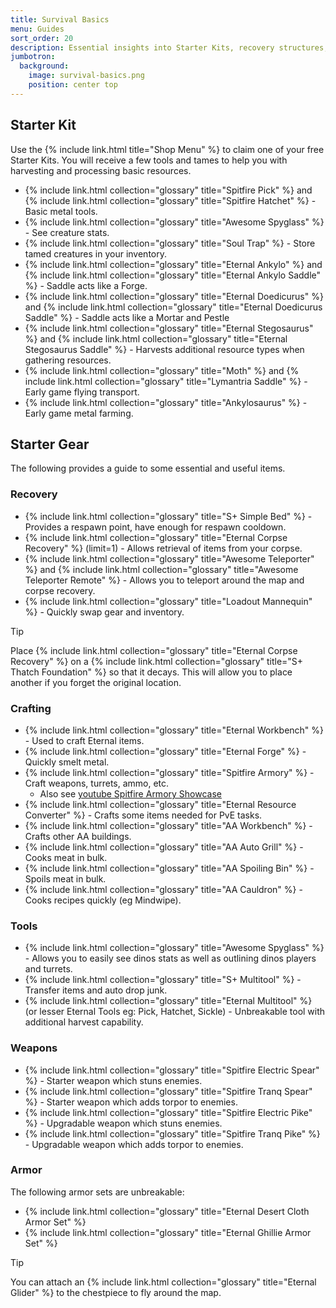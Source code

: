 ```yaml
---
title: Survival Basics
menu: Guides
sort_order: 20
description: Essential insights into Starter Kits, recovery structures, early crafting, and key tools for success.
jumbotron:
  background:
    image: survival-basics.png
    position: center top
---
```


## Starter Kit

Use the {% include link.html title="Shop Menu" %}  to claim one of your free Starter Kits. You will receive a few tools and tames to help you with harvesting and processing basic resources.

- {% include link.html collection="glossary" title="Spitfire Pick" %} and {% include link.html collection="glossary" title="Spitfire Hatchet" %}  - Basic metal tools.
- {% include link.html collection="glossary" title="Awesome Spyglass" %} - See creature stats.
- {% include link.html collection="glossary" title="Soul Trap" %} - Store tamed creatures in your inventory.
- {% include link.html collection="glossary" title="Eternal Ankylo" %} and {% include link.html collection="glossary" title="Eternal Ankylo Saddle" %} - Saddle acts like a Forge.
- {% include link.html collection="glossary" title="Eternal Doedicurus" %} and {% include link.html collection="glossary" title="Eternal Doedicurus Saddle" %} - Saddle acts like a Mortar and Pestle
- {% include link.html collection="glossary" title="Eternal Stegosaurus" %} and {% include link.html collection="glossary" title="Eternal Stegosaurus Saddle" %} - Harvests additional resource types when gathering resources.
- {% include link.html collection="glossary" title="Moth" %} and {% include link.html collection="glossary" title="Lymantria Saddle" %} - Early game flying transport.
- {% include link.html collection="glossary" title="Ankylosaurus" %} - Early game metal farming.

## Starter Gear

The following provides a guide to some essential and useful items.

### Recovery

- {% include link.html collection="glossary" title="S+ Simple Bed" %} - Provides a respawn point, have enough for respawn cooldown.
- {% include link.html collection="glossary" title="Eternal Corpse Recovery" %} (limit=1) - Allows retrieval of items from your corpse.
- {% include link.html collection="glossary" title="Awesome Teleporter" %} and {% include link.html collection="glossary" title="Awesome Teleporter Remote" %} - Allows you to teleport around the map and corpse recovery.
- {% include link.html collection="glossary" title="Loadout Mannequin" %} - Quickly swap gear and inventory.
  
<div class="markdown-alert markdown-alert-tip">
<p class="markdown-alert-title">Tip</p>
<p>Place {% include link.html collection="glossary" title="Eternal Corpse Recovery" %} on a {% include link.html collection="glossary" title="S+ Thatch Foundation" %} so that it decays.  This will allow you to place another if you forget the original location.</p>
</div>

### Crafting

- {% include link.html collection="glossary" title="Eternal Workbench" %} - Used to craft Eternal items.
- {% include link.html collection="glossary" title="Eternal Forge" %} - Quickly smelt metal.
- {% include link.html collection="glossary" title="Spitfire Armory" %} - Craft weapons, turrets, ammo, etc.
  - Also see [youtube Spitfire Armory Showcase](https://www.youtube.com/watch?v=Naniu1xnSMQ)
- {% include link.html collection="glossary" title="Eternal Resource Converter" %} - Crafts some items needed for PvE tasks.
- {% include link.html collection="glossary" title="AA Workbench" %} - Crafts other AA buildings.
- {% include link.html collection="glossary" title="AA Auto Grill" %} - Cooks meat in bulk.
- {% include link.html collection="glossary" title="AA Spoiling Bin" %} - Spoils meat in bulk.
- {% include link.html collection="glossary" title="AA Cauldron" %} - Cooks recipes quickly (eg Mindwipe).



### Tools

- {% include link.html collection="glossary" title="Awesome Spyglass" %} - Allows you to easily see dinos stats as well as outlining dinos players and turrets.
- {% include link.html collection="glossary" title="S+ Multitool" %} - Transfer items and auto drop junk.
- {% include link.html collection="glossary" title="Eternal Multitool" %} (or lesser Eternal Tools eg: Pick, Hatchet, Sickle) - Unbreakable tool with additional harvest capability.

### Weapons

- {% include link.html collection="glossary" title="Spitfire Electric Spear" %} - Starter weapon which stuns enemies.
- {% include link.html collection="glossary" title="Spitfire Tranq Spear" %} - Starter weapon which adds torpor to enemies.
- {% include link.html collection="glossary" title="Spitfire Electric Pike" %} - Upgradable weapon which stuns enemies.
- {% include link.html collection="glossary" title="Spitfire Tranq Pike" %} - Upgradable weapon which adds torpor to enemies.

### Armor

The following armor sets are unbreakable:

- {% include link.html collection="glossary" title="Eternal Desert Cloth Armor Set" %}
- {% include link.html collection="glossary" title="Eternal Ghillie Armor Set" %}

<div class="markdown-alert markdown-alert-tip">
<p class="markdown-alert-title">Tip</p>
<p>You can attach an {% include link.html collection="glossary" title="Eternal Glider" %} to the chestpiece to fly around the map.</p>
</div>
